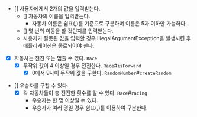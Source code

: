

- [] 사용자에게서 2개의 값을 입력받는다.
  - [] 자동차의 이름을 입력받는다.
    - 자동차 이름은 쉼표(,)를 기준으로 구분하며 이름은 5자 이하만 가능하다.
  - [] 몇 번의 이동을 할 것인지를 입력받는다.
  - 사용자가 잘못된 값을 입력할 경우 IllegalArgumentException을 발생시킨 후 애플리케이션은 종료되어야 한다.
- [x] 자동차는 전진 또는 멈출 수 있다. `Race`
  - [x] 무작위 값이 4 이상일 경우 전진한다. `Race`#`isForward`
    - [x] 0에서 9사이 무작위 값을 구한다. `RandomNumber`#`createRandom`
- [] 우승자를 구할 수 있다.
  - [x] 각 자동차들이 총 전진한 횟수를 알 수 있다. `Race`#`racing`
    - 우승자는 한 명 이상일 수 있다. 
    - 우승자가 여러 명일 경우 쉼표(,)를 이용하여 구분한다.
          